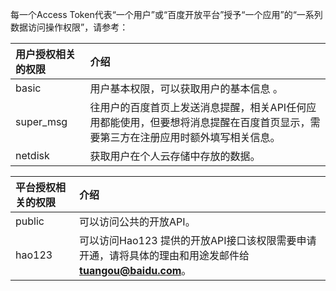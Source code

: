每一个Access Token代表“一个用户”或“百度开放平台”授予“一个应用”的“一系列数据访问操作权限”，请参考：

| 用户授权相关的权限 | 介绍 |
| :--- | :--- |
| basic | 用户基本权限，可以获取用户的基本信息 。 |
| super\_msg | 往用户的百度首页上发送消息提醒，相关API任何应用都能使用，但要想将消息提醒在百度首页显示，需要第三方在注册应用时额外填写相关信息。 |
| netdisk | 获取用户在个人云存储中存放的数据。 |

| 平台授权相关的权限 | 介绍 |
| :--- | :--- |
| public | 可以访问公共的开放API。 |
| hao123 | 可以访问Hao123 提供的开放API接口该权限需要申请开通，请将具体的理由和用途发邮件给**tuangou@baidu.com**。 |



